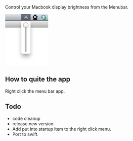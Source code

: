 Control your Macbook display brightness from the Menubar.

![screenshot](screenshot.jpg)

## How to quite the app
Right click the menu bar app.

## Todo
* code cleanup
* release new version
* Add put into startup item to the right click menu.
* Port to swift.